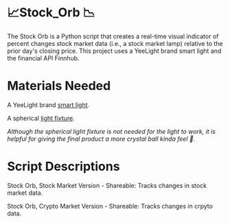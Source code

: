 # :chart_with_upwards_trend:Stock_Orb :chart_with_downwards_trend:
The Stock Orb is a Python script that creates a real-time visual indicator of percent changes stock market data (i.e., a stock market lamp) relative to the prior day's closing price. This project uses a YeeLight brand smart light and the financial API Finnhub.

# Materials Needed
A YeeLight brand [smart light](https://www.amazon.com/dp/B09B91X2XQ).

A spherical [light fixture](https://www.amazon.com/gp/product/B00EMBZISM/).

*Although the spherical light fixture is not needed for the light to work, it is helpful for giving the final product a more crystal ball kinda feel :crystal_ball:.*

# Script Descriptions
Stock Orb, Stock Market Version - Shareable: Tracks changes in stock market data.

Stock Orb, Crypto Market Version - Shareable: Tracks changes in crpyto data.
